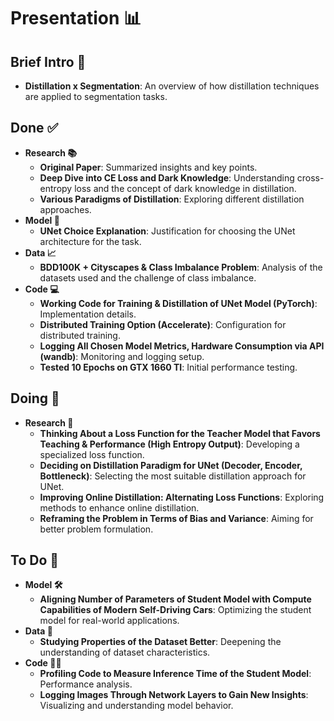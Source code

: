 # Presentation 📊

## Brief Intro 🌟
- **Distillation x Segmentation**: An overview of how distillation techniques are applied to segmentation tasks.

## Done ✅
- **Research 📚**
  - **Original Paper**: Summarized insights and key points.
  - **Deep Dive into CE Loss and Dark Knowledge**: Understanding cross-entropy loss and the concept of dark knowledge in distillation.
  - **Various Paradigms of Distillation**: Exploring different distillation approaches.
- **Model 🧠**
  - **UNet Choice Explanation**: Justification for choosing the UNet architecture for the task.
- **Data 📈**
  - **BDD100K + Cityscapes & Class Imbalance Problem**: Analysis of the datasets used and the challenge of class imbalance.
- **Code 💻**
  - **Working Code for Training & Distillation of UNet Model (PyTorch)**: Implementation details.
  - **Distributed Training Option (Accelerate)**: Configuration for distributed training.
  - **Logging All Chosen Model Metrics, Hardware Consumption via API (wandb)**: Monitoring and logging setup.
  - **Tested 10 Epochs on GTX 1660 TI**: Initial performance testing.

## Doing 🔄
- **Research 🧐**
  - **Thinking About a Loss Function for the Teacher Model that Favors Teaching & Performance (High Entropy Output)**: Developing a specialized loss function.
  - **Deciding on Distillation Paradigm for UNet (Decoder, Encoder, Bottleneck)**: Selecting the most suitable distillation approach for UNet.
  - **Improving Online Distillation: Alternating Loss Functions**: Exploring methods to enhance online distillation.
  - **Reframing the Problem in Terms of Bias and Variance**: Aiming for better problem formulation.

## To Do 📝
- **Model 🛠️**
  - **Aligning Number of Parameters of Student Model with Compute Capabilities of Modern Self-Driving Cars**: Optimizing the student model for real-world applications.
- **Data 🧬**
  - **Studying Properties of the Dataset Better**: Deepening the understanding of dataset characteristics.
- **Code 👨‍💻**
  - **Profiling Code to Measure Inference Time of the Student Model**: Performance analysis.
  - **Logging Images Through Network Layers to Gain New Insights**: Visualizing and understanding model behavior.
